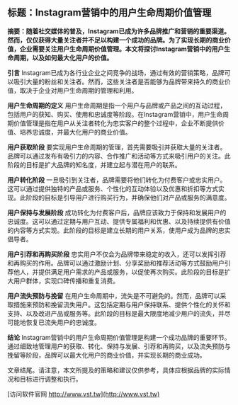 ## **标题：Instagram营销中的用户生命周期价值管理**

**摘要：随着社交媒体的普及，Instagram已成为许多品牌推广和营销的重要渠道。然而，仅仅获得大量关注者并不足以构建一个成功的品牌。为了实现长期的商业价值，企业需要关注用户生命周期价值管理。本文将探讨Instagram营销中的用户生命周期，以及如何最大化用户的价值。**

**引言**
Instagram已成为各行业企业之间竞争的战场，通过有效的营销策略，品牌可以吸引大量的粉丝和关注者。然而，这些关注者是否能够为品牌带来持久的商业价值，取决于企业对用户生命周期的管理和利用。

**用户生命周期的定义**
用户生命周期是指一个用户与品牌或产品之间的互动过程，包括用户的获知、购买、使用和忠诚度等阶段。在Instagram营销中，用户生命周期价值管理是指在用户从关注者转化为忠实客户的整个过程中，企业不断提供价值、培养忠诚度，并最大化用户的商业价值。

**用户获取阶段**
要实现用户生命周期的管理，首先需要吸引并获取大量的关注者。品牌可以通过发布有吸引力的内容、合作推广和活动等方式来吸引用户的关注。此阶段的目标是扩大品牌的知名度，并建立起与潜在用户的联系。

**用户转化阶段**
一旦吸引到关注者，品牌需要将他们转化为付费客户或忠实用户。这可以通过提供独特的产品或服务、个性化的互动体验以及优惠和折扣等方式实现。此阶段的目标是引导用户进行购买行为，并确保他们对产品或服务的满意度。

**用户保持与发展阶段**
成功转化为付费客户后，品牌应该致力于保持和发展用户的忠诚度。这可以通过定期与用户互动、提供专属福利和优惠、以及持续提供有价值的内容等方式实现。此阶段的目标是建立长期的用户关系，使用户成为品牌的忠实倡导者。

**用户引荐和再购买阶段**
忠实用户不仅会为品牌带来稳定的收入，还可以发挥引荐和再购买的作用。品牌可以通过激励计划、分享奖励和推荐活动等方式鼓励用户引荐他人，并提供满足用户需求的产品或服务，以促使再次购买。此阶段的目标是扩大用户群体，实现口碑传播和重复消费。

**用户流失预防与挽留**
在用户生命周期中，流失是不可避免的。然而，品牌可以采取措施来预防和挽留流失用户。这包括定期与用户保持联系、提供个性化的关怀和支持、以及改进产品或服务等。此阶段的目标是最大限度地减少用户的流失，并尽可能地恢复已流失用户的忠诚度。

**结论**
Instagram营销中的用户生命周期价值管理是构建一个成功品牌的重要环节。通过细致地管理用户的获取、转化、保持与发展、引荐和再购买，以及流失预防与挽留等阶段，品牌可以最大化用户的商业价值，并实现长期的商业成功。

文章结尾。请注意，本文所提及的策略和建议仅供参考，具体应根据品牌的实际情况和目标进行调整和执行。


[访问软件官网 http://www.vst.tw](http://www.vst.tw)

